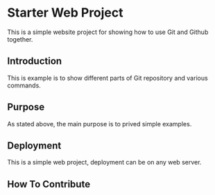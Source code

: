 # Starter Web Project

This is a simple website project for showing how to use Git and Github together.

## Introduction

This is example is to show different parts of Git repository and various commands.

## Purpose

As stated above, the main purpose is to prived simple examples.

## Deployment

This is a simple web project, deployment can be on any web server.

## How To Contribute